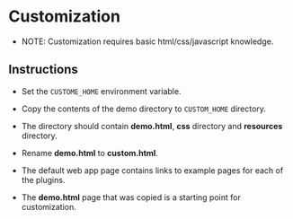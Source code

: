 Customization
=============

- NOTE: Customization requires basic html/css/javascript knowledge.


Instructions
-------------

- Set the `CUSTOME_HOME` environment variable.
- Copy the contents of the demo directory to `CUSTOM_HOME` directory.
- The directory should contain **demo.html**, **css** directory and **resources** directory.
- Rename **demo.html** to **custom.html**.

- The default web app page contains links to example pages for each of the plugins.


- The **demo.html** page that was copied is a starting point for customization.






